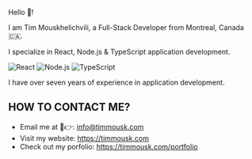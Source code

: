 Hello 👋!

I am Tim Mouskhelichvili, a Full-Stack Developer from Montreal, Canada 🇨🇦.

I specialize in React, Node.js & TypeScript application development.

![React](https://img.shields.io/badge/-React-/?style=flat-square&logo=react&logoColor=FFF&color=blue)
![Node.js](https://img.shields.io/badge/-Node.js-/?style=flat-square&logo=node.js&logoColor=FFF&color=green)
![TypeScript](https://img.shields.io/badge/-Typescript-/?style=flat-square&logo=javascript&logoColor=FFF&color=2f74c0)

I have over seven years of experience in application development.

## HOW TO CONTACT ME?
* Email me at 📧👉: info@timmousk.com
* Visit my website: https://timmousk.com
* Check out my porfolio: https://timmousk.com/portfolio
